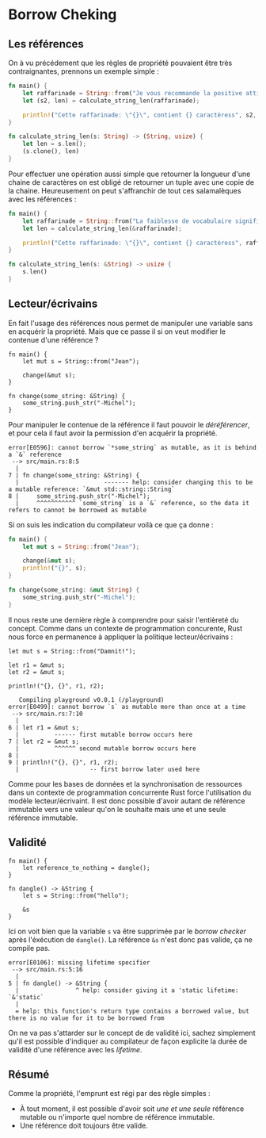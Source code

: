 

# Borrow Cheking

## Les références 

On à vu précédement que les règles de propriété pouvaient être très contraignantes, prennons un exemple simple :

```rust
fn main() {
    let raffarinade = String::from("Je vous recommande la positive attitude.");
    let (s2, len) = calculate_string_len(raffarinade);

    println!("Cette raffarinade: \"{}\", contient {} caractèress", s2, len);
}

fn calculate_string_len(s: String) -> (String, usize) {
    let len = s.len();
    (s.clone(), len)
} 
```

Pour effectuer une opération aussi simple que retourner la longueur d'une chaine de caractères on est obligé de retourner un tuple avec une copie de la chaine.
Heureusement on peut s'affranchir de tout ces salamalèques avec les références :

```rust
fn main() {
    let raffarinade = String::from("La faiblesse de vocabulaire signifie la faiblesse de penser.");
    let len = calculate_string_len(&raffarinade);

    println!("Cette raffarinade: \"{}\", contient {} caractèress", raffarinade, len);
}

fn calculate_string_len(s: &String) -> usize {
    s.len()
} 
```



## Lecteur/écrivains

En fait l'usage des références nous permet de manipuler une variable sans en acquérir la propriété. Mais que ce passe il si on veut modifier le contenue d'une référence ? 

```rust, does_not_compile, ignore
fn main() {
    let mut s = String::from("Jean");

    change(&mut s);
}

fn change(some_string: &String) {
    some_string.push_str("-Michel");
}
```

Pour manipuler le contenue de la référence il faut pouvoir le *déréférencer*, et pour cela il faut avoir la permission d'en acquérir la propriété. 

```
error[E0596]: cannot borrow `*some_string` as mutable, as it is behind a `&` reference
 --> src/main.rs:8:5
  |
7 | fn change(some_string: &String) {
  |                        ------- help: consider changing this to be a mutable reference: `&mut std::string::String`
8 |     some_string.push_str("-Michel");
  |     ^^^^^^^^^^^ `some_string` is a `&` reference, so the data it refers to cannot be borrowed as mutable
```

Si on suis les indication du compilateur voilà ce que ça donne : 

```rust
fn main() {
    let mut s = String::from("Jean");

    change(&mut s);
    println!("{}", s);
}

fn change(some_string: &mut String) {
    some_string.push_str("-Michel");
}
```

Il nous reste une dernière règle à comprendre pour saisir l'entièreté du concept. Comme dans un contexte de programmation concurente, Rust nous force en permanence à appliquer la politique lecteur/écrivains : 

```rust, does_not_compile, ignore
let mut s = String::from("Damnit!");

let r1 = &mut s;
let r2 = &mut s;

println!("{}, {}", r1, r2);
```
```
   Compiling playground v0.0.1 (/playground)
error[E0499]: cannot borrow `s` as mutable more than once at a time
 --> src/main.rs:7:10
  |
6 | let r1 = &mut s;
  |          ------ first mutable borrow occurs here
7 | let r2 = &mut s;
  |          ^^^^^^ second mutable borrow occurs here
8 | 
9 | println!("{}, {}", r1, r2);
  |                    -- first borrow later used here
```

Comme pour les bases de données et la synchronisation de ressources dans un contexte de programmation concurrente Rust force l'utilisation du modèle lecteur/écrivaint. Il est donc possible d'avoir autant de référence immutable vers une valeur qu'on le souhaite mais une et une seule référence immutable.

## Validité 
``` rust, does_not_compile, ignore
fn main() {
    let reference_to_nothing = dangle();
}

fn dangle() -> &String {
    let s = String::from("hello");

    &s
}
```

Ici on voit bien que la variable `s` va être supprimée par le *borrow checker* après l'éxécution de `dangle()`. La référence `&s` n'est donc pas valide, ça ne compile pas.

```
error[E0106]: missing lifetime specifier
 --> src/main.rs:5:16
  |
5 | fn dangle() -> &String {
  |                ^ help: consider giving it a 'static lifetime: `&'static`
  |
  = help: this function's return type contains a borrowed value, but there is no value for it to be borrowed from
```

On ne va pas s'attarder sur le concept de de validité ici, sachez simplement qu'il est possible d'indiquer au compilateur de façon explicite la durée de validité d'une référence avec les *lifetime*.

## Résumé

Comme la propriété, l'emprunt est régi par des règle simples :

- À tout moment, il est possible d'avoir soit *une et une seule* référence mutable ou n'importe quel nombre de référence immutable.
- Une référence doit toujours être valide. 